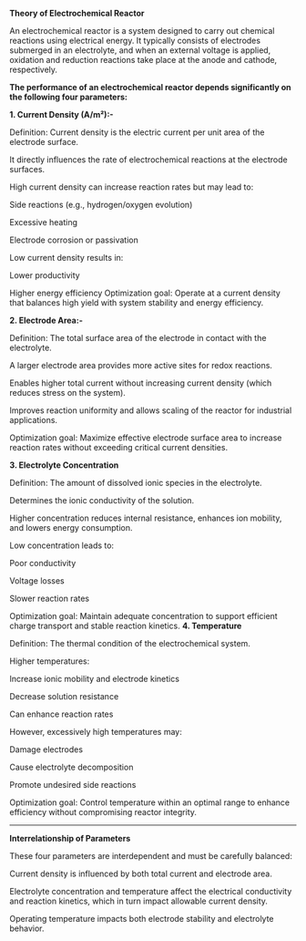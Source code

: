 ****Theory of Electrochemical Reactor****<br>

 An electrochemical reactor is a system designed to carry out chemical reactions using electrical energy. It typically consists of electrodes submerged in an electrolyte, and when an external voltage is applied, oxidation and reduction reactions take place at the anode and cathode, respectively.

****The performance of an electrochemical reactor depends significantly on the following four parameters:****

****1. Current Density (A/m²):-****

Definition: Current density is the electric current per unit area of the electrode surface.

It directly influences the rate of electrochemical reactions at the electrode surfaces.

High current density can increase reaction rates but may lead to:

Side reactions (e.g., hydrogen/oxygen evolution)

Excessive heating

Electrode corrosion or passivation


Low current density results in:

Lower productivity

Higher energy efficiency
Optimization goal: Operate at a current density that balances high yield with system stability and energy efficiency.


 

****2. Electrode Area:-****

Definition: The total surface area of the electrode in contact with the electrolyte.

A larger electrode area provides more active sites for redox reactions.

Enables higher total current without increasing current density (which reduces stress on the system).

Improves reaction uniformity and allows scaling of the reactor for industrial applications.


Optimization goal: Maximize effective electrode surface area to increase reaction rates without exceeding critical current densities.

****3. Electrolyte Concentration****

Definition: The amount of dissolved ionic species in the electrolyte.

Determines the ionic conductivity of the solution.

Higher concentration reduces internal resistance, enhances ion mobility, and lowers energy consumption.

Low concentration leads to:

Poor conductivity

Voltage losses

Slower reaction rates



Optimization goal: Maintain adequate concentration to support efficient charge transport and stable reaction kinetics.
****4. Temperature****

Definition: The thermal condition of the electrochemical system.

Higher temperatures:

Increase ionic mobility and electrode kinetics

Decrease solution resistance

Can enhance reaction rates


However, excessively high temperatures may:

Damage electrodes

Cause electrolyte decomposition

Promote undesired side reactions



Optimization goal: Control temperature within an optimal range to enhance efficiency without compromising reactor integrity.


---

****Interrelationship of Parameters****

These four parameters are interdependent and must be carefully balanced:

Current density is influenced by both total current and electrode area.

Electrolyte concentration and temperature affect the electrical conductivity and reaction kinetics, which in turn impact allowable current density.

Operating temperature impacts both electrode stability and electrolyte behavior.


 

 

 
